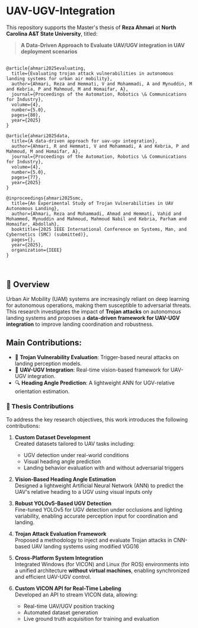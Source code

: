 # UAV-UGV-Integration

This repository supports the Master's thesis of **Reza Ahmari** at **North Carolina A&T State University**, titled:

> **A Data-Driven Approach to Evaluate UAV/UGV integration in UAV deployment scenarios**

<pre> <code>
@article{ahmari2025evaluating,
  title={Evaluating trojan attack vulnerabilities in autonomous landing systems for urban air mobility},
  author={Ahmari, Reza and Hemmati, V and Mohammadi, A and Mynuddin, M and Kebria, P and Mahmoud, M and Homaifar, A},
  journal={Proceedings of the Automation, Robotics \& Communications for Industry},
  volume={4},
  number={5.0},
  pages={80},
  year={2025}
}

@article{ahmari2025data,
  title={A data-driven approach for uav-ugv integration},
  author={Ahmari, R and Hemmati, V and Mohammadi, A and Kebria, P and Mahmoud, M and Homaifar, A},
  journal={Proceedings of the Automation, Robotics \& Communications for Industry},
  volume={4},
  number={5.0},
  pages={77},
  year={2025}
}

@inproceedings{ahmari2025smc,
  title={An Experimental Study of Trojan Vulnerabilities in UAV Autonomous Landing},
  author={Ahmari, Reza and Mohammadi, Ahmad and Hemmati, Vahid and Mohammed, Mynuddin and Mahmoud, Mahmoud Nabil and Kebria, Parham and Homaifar, Abdollah},
  booktitle={2025 IEEE International Conference on Systems, Man, and Cybernetics (SMC) (submitted)},
  pages={},
  year={2025},
  organization={IEEE}
}

</code> </pre>

## 🧠 Overview

Urban Air Mobility (UAM) systems are increasingly reliant on deep learning for autonomous operations, making them susceptible to adversarial threats. This research investigates the impact of **Trojan attacks** on autonomous landing systems and proposes a **data-driven framework for UAV-UGV integration** to improve landing coordination and robustness.

## Main Contributions:
- 🚨 **Trojan Vulnerability Evaluation**: Trigger-based neural attacks on landing perception models.
- 🤝 **UAV-UGV Integration**: Real-time vision-based framework for UAV-UGV integration.
- 🔍 **Heading Angle Prediction**: A lightweight ANN for UGV-relative orientation estimation.
  
### 🎯 Thesis Contributions

To address the key research objectives, this work introduces the following contributions:

1. **Custom Dataset Development**  
   Created datasets tailored to UAV tasks including:
   - UGV detection under real-world conditions
   - Visual heading angle prediction
   - Landing behavior evaluation with and without adversarial triggers

2. **Vision-Based Heading Angle Estimation**  
   Designed a lightweight Artificial Neural Network (ANN) to predict the UAV's relative heading to a UGV using visual inputs only
   
4. **Robust YOLOv5-Based UGV Detection**  
   Fine-tuned YOLOv5 for UGV detection under occlusions and lighting variability, enabling accurate perception input for coordination and landing.

5. **Trojan Attack Evaluation Framework**  
   Proposed a methodology to inject and evaluate Trojan attacks in CNN-based UAV landing systems using modified VGG16

6. **Cross-Platform System Integration**  
   Integrated Windows (for VICON) and Linux (for ROS) environments into a unified architecture **without virtual machines**, enabling synchronized and efficient UAV-UGV control.

7. **Custom VICON API for Real-Time Labeling**  
   Developed an API to stream VICON data, allowing:
   - Real-time UAV/UGV position tracking
   - Automated dataset generation
   - Live ground truth acquisition for training and evaluation
